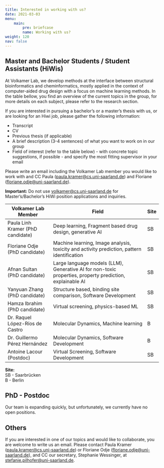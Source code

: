 ```yaml
---
title: Interested in working with us?
date: 2021-03-03
menu:
    main:
        pre: briefcase
        name: Working with us?
weight: 120
nav: false
---
```


## Master and Bachelor Students / Student Assistants (HiWis)

At Volkamer Lab, we develop methods at the interface between structural bioinformatics and cheminformatics, mostly applied in the context of computer-aided drug design with a focus on machine learning methods. 
In the table bellow, you find an overview of the current topics in the group, for more details on each subject, please refer to the research section.


If you are interested in pursuing a bachelor’s or a master’s thesis with us, or are looking for an Hiwi job, please gather the following information:
- Transcript
- CV
- Previous thesis (if applicable)
- A brief description (3-4 sentences) of what you want to work on in our group
- Field of interest (refer to the table below) - with concrete topic suggestions, if possible - and specify the most fitting supervisor in your email

Please write an email including the Volkamer Lab member you would like to work with and CC Paula (paula.kramer@cs.uni-saarland.de) and Floriane (floriane.odje@uni-saarland.de). 

**Important:** Do not use volkamer@cs.uni-saarland.de for Master’s/Bachelor’s HiWi position applications and inquiries.

| Volkamer Lab Member                   | Field                                                                                             | Site       |
|--------------------------------------|--------------------------------------------------------------------------------------------------|------------|
| Paula Linh Kramer (PhD candidate)    | Deep learning, Fragment based drug design, generative AI                                         | SB         |
| Floriane Odje (PhD candidate)        | Machine learning, Image analysis, toxicity and activity prediction, pattern identification                    | SB         |
| Afnan Sultan (PhD candidate)         | Large language models (LLM), Generative AI for non-toxic properties, property prediction, explainable AI | SB         |
| Yanyuan Zhang (PhD candidate)        | Structure based, binding site comparison, Software Development                                   | SB         |
| Hamza Ibrahim (PhD candidate)        | Virtual screening, physics-based ML                                                              | SB         |
| Dr. Raquel López-Ríos de Castro | Molecular Dynamics, Machine learning                                                             | B          |
| Dr. Guillermo Pérez Hernández   | Molecular Dynamics, Software Development                                                         | B          |
| Antoine Lacour (Postdoc)             | Virtual Screening, Software Development                                                          | SB         |


**Site:**  
SB - Saarbrücken  
B - Berlin 


## PhD - Postdoc 
Our team is expanding quickly, but unfortunately, we currently have no open positions.


## Others
If you are interested in one of our topics and would like to collaborate, you are welcome to write us an email. 
Please contact Paula Kramer (paula.kramer@cs.uni-saarland.de) or Floriane Odje (floriane.odje@uni-saarland.de), and CC our secretary, Stephanie Wessinger, at stefanie.pilhofer@uni-saarland.de.
